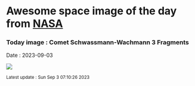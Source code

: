 
# Awesome space image of the day from [NASA](https://api.nasa.gov/)

### Today image : Comet Schwassmann-Wachmann 3 Fragments
Date : 2023-09-03

![](https://apod.nasa.gov/apod/image/2309/fragb73p_hst_960.jpg)

<small>Latest update : Sun Sep  3 07:10:26 2023</small>
        